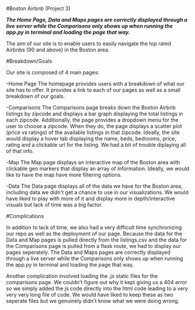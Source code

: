 #Boston Airbnb (Project 3)

***The Home Page, Data and Maps pages are correctly displayed through a live server while the Comparisons only shows up when running the app.py in terminal and loading the page that way.***

The aim of our site is to enable users to easily navigate the top rated Airbnbs (90 and above) in the Boston area.

#Breakdown/Goals

Our site is composed of 4 main pages:

-Home Page
  The homepage provides users with a breakdown of what our site has to offer. It provides a link to each of our pages as well as a small breakdown of our goals.
  
-Comparisons
  The Comparisons page breaks down the Boston Airbnb listings by zipcode and displays a bar graph displaying the total listings in each zipcode. Additionally, the page provides a dropdown menu for the user to choose a zipcode. When they do, the page displays a scatter plot (price vs ratings) of the available listings in that zipcode. Ideally, the site would display a hover tab displaying the name, beds, bedrooms, price, rating and a clickable url for the listing. We had a bit of trouble diplaying all of that info.
  
-Map
  The Map page displays an interactive map of the Boston area with clickable geo markers that display an array of information. Ideally, we would like to have the map have more filtering options.
  
-Data
  The Data page displays all of the data we have for the Boston area, including data we didn't get a chance to use in our visualizations. We would have liked to play with more of it and display more in depth/interactive visuals but lack of time was a big factor.
  
#Complications

In addition to lack of time, we also had a very difficult time synchronizing our repo as well as the deployment of our page. Because the data for the Data and Map pages is pulled directly from the listings.csv and the data for the Comparisons page is pulled from a flask route, we had to display our pages seperately. The Data and Maps pages are correctly displayed through a live server while the Comparisons only shows up when running the app.py in terminal and loading the page that way.

Another complication involved loading the .js static files for the comparisons page. We couldn't figure out why it kept giving us a 404 error so we simply added the js code directly into the html code leading to a very very very long file of code. We would have liked to keep these as two seperate files but we genuinely didn't know what we were doing wrong.
